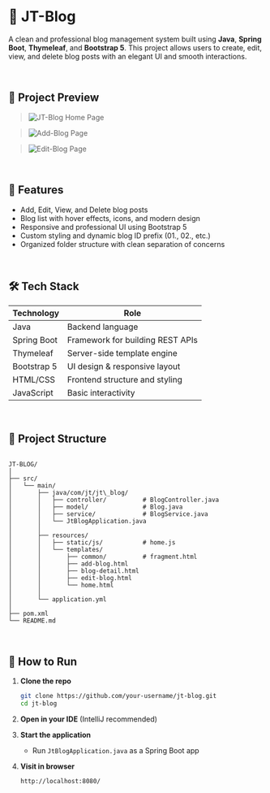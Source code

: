 
# 📝 JT-Blog

A clean and professional blog management system built using **Java**, **Spring Boot**, **Thymeleaf**, and **Bootstrap 5**. This project allows users to create, edit, view, and delete blog posts with an elegant UI and smooth interactions.

<br>


## 📸 Project Preview

> ![JT-Blog Home Page](your-screenshot-url-or-remove-this-line)

> ![Add-Blog Page]()

> ![Edit-Blog Page]()

<br>

## 🚀 Features

- Add, Edit, View, and Delete blog posts
- Blog list with hover effects, icons, and modern design
- Responsive and professional UI using Bootstrap 5
- Custom styling and dynamic blog ID prefix (01., 02., etc.)
- Organized folder structure with clean separation of concerns
<br>

## 🛠️ Tech Stack

| Technology     | Role                                |
|----------------|-------------------------------------|
| Java           | Backend language                    |
| Spring Boot    | Framework for building REST APIs    |
| Thymeleaf      | Server-side template engine         |
| Bootstrap 5    | UI design & responsive layout       |
| HTML/CSS       | Frontend structure and styling      |
| JavaScript     | Basic interactivity                 |

<br>

## 📂 Project Structure

```

JT-BLOG/
│
├── src/
│   └── main/
│       ├── java/com/jt/jt\_blog/
│       │   ├── controller/          # BlogController.java
│       │   ├── model/               # Blog.java
│       │   ├── service/             # BlogService.java
│       │   └── JtBlogApplication.java
│       │
│       ├── resources/
│       │   ├── static/js/           # home.js
│       │   └── templates/
│       │       ├── common/          # fragment.html
│       │       ├── add-blog.html
│       │       ├── blog-detail.html
│       │       ├── edit-blog.html
│       │       └── home.html
│       │
│       └── application.yml
│
├── pom.xml
└── README.md

````

<br>

## 🧪 How to Run

1. **Clone the repo**
   ```bash
   git clone https://github.com/your-username/jt-blog.git
   cd jt-blog


2. **Open in your IDE** (IntelliJ recommended)

3. **Start the application**

   * Run `JtBlogApplication.java` as a Spring Boot app

4. **Visit in browser**

   ```
   http://localhost:8080/
   ```



